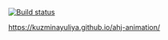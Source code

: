[![Build status](https://ci.appveyor.com/api/projects/status/rmtwid0pilqtkhmv?svg=true)](https://ci.appveyor.com/project/KuzminaYuliya/ahj-animation)


https://kuzminayuliya.github.io/ahj-animation/
